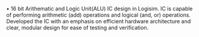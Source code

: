 •	16 bit  Arithematic and Logic Unit(ALU) IC design in Logisim.
IC is capable of performing arithmetic (add) operations and logical (and, or) operations.
Developed the IC with an emphasis on efficient hardware architecture and clear, modular design for ease of testing and verification.
